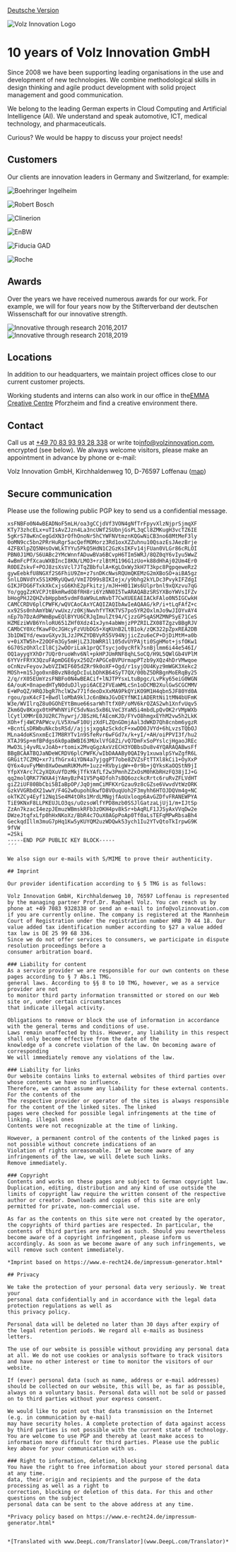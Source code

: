 [Deutsche Version](.)

![Volz Innovation Logo](volz_logo.jpg)

# 10 years of Volz Innovation GmbH
Since 2008 we have been supporting leading organisations in the use and development of new technologies. We combine methodological skills in design thinking and agile product development with solid project management and good communication. 

We belong to the leading German experts in Cloud Computing and Artificial Intelligence (AI). We understand and speak automotive, ICT, medical technology, and pharmaceuticals. 

Curious? We would be happy to discuss your project needs! 

## Customers

Our clients are innovation leaders in Germany and Switzerland, for example:

![Boehringer Ingelheim](boehringer_ingelheim.png)

![Robert Bosch](bosch.png)

![Clinerion](clinerion.jpg)

![EnBW](enbw.png)

![Fiducia GAD](fiducia_gad.png)

![Roche](roche.png)

## Awards

Over the years we have received numerous awards for our work. For example, we will
for four years now by the Stifterverband der deutschen Wissenschaft for our innovative strength.

![Innovative through research 2016,2017](FuE16.png)
![Innovative through research 2018,2019](FuE18.png)

## Locations

In addition to our headquarters, we maintain project offices close to our current customer projects. 

Working students and interns can also work in our office in the[EMMA Creative Centre](http://www.emma-pf.de/) Pforzheim and find a creative environment there.

## Contact

Call us at [+49 70 83 93 93 28 338](tel:+4970839328338) or write to[info@volzinnovation.com](mailto:info@volzinnovation.com), encrypted (see below). We always welcome visitors, please make an appointment in advance by phone or e-mail:

Volz Innovation GmbH, Kirchhaldenweg 10, D-76597 Loffenau ([map](https://www.openstreetmap.org/way/220058489))

## Secure communication
Please use the following public PGP key to send us a confidential message. 
```
xsFNBFo0N4wBEADNoF5mLH/oa3gCCjdVf3VON4gNfTrFpyvXlzNjprSjmqXF
KTy73zhcELx+uTIsAvZJzn4La3ncUWf2SUbnjGsPL3qCl8ZMKugH3vcTZ6IE
5gKrS78wKnCegGdXN3rOfhOnoNr5hCYWFNVtmznKQGwNiCB3no68MtMeF3ly
0oMN9cc5bn2PRrHuRgr5acQefMOMorz3Rd1oxXZZuhnu10QsazEsJAezBrje
4ZFBXlpZQ5NHsOvWLkTYYu5PkQ5HdN1C2GzKsIKFv14jFUan0VLGr86cRLOI
PBN0J1MO/S6UABc2YMcWnnfADuwBVa6BCvpH6TIm5WRJ/8QZ0qY6vIyu5WwZ
4wBmFcPfXcauWXBIncI8KN/LMO3+rzlBtM1196G1zUo+k88dHhAj02Um4Er0
R0DEZskvF+POJ8zsXsVcl7JTqZBbfulA+KgLOxWy3kH7T3kpc8PgpqeweRz2
gywEebkfU8NGXf2S6FhiU9Zm+z7snDKcNwsRQUmQKEMzG2mXBoSO+aiBA5gz
5nlLDNVdYx5S1KMRyUQwd/VmI7D99sBIKIejx/y9bhg2kYLDc3PvykIFZdgI
GIKJFDG6FTxkXkCxjsG6KhE2pFkitzj/mJH+H011Ws6Ulprbnl9xQXzvu7qG
Yo/gggZzKVCPJtBkmRwdO8fRH8ri6YzNN0I5TwARAQABzSRSYXBoYWVsIFZv
bHogPHJ2QHZvbHppbm5vdmF0aW9uLmNvbT7CwXUEEAEIACkFAlo0N5IGCwkH
CAMCCRDV6plCPWFK/wQVCAoCAxYCAQIZAQIbAwIeAQAAG/kP/i+tLqFAfZ+c
xx92Ss0nhAmYbW/vwUxz/z0KjNwvhfYTKKTVS7po5YR2OxlmJo9wJIOYvAY4
nEp7b7DzAdPWmBpwEQlBYYU6CRJqImulZt94/CjzzGPSqASMZMNPSyE71CeS
HZMEziWVB6YnloRU651ZHf0Xdz41xJyn4abWmjzPPZRILZX08TZgzvBBgRJV
CAMbCY0XcfKawFOcJGHcyFzVUbDG5+XqKUnB2LtB1ok/zQK322pZpxREA2DB
3b1DWIYd/ewavGXyv3LJzJPKZYDBVyR55V94NjjicZzu6eCP+DjDiMtM+a0b
v+0iXTW5h+Z2OOFm3Gy5mHjLZ3JbWRR1l105dvUYPAjti0SgHMot+jsfOKw1
6G70SzOhXlcIl8Cj2wOOriLak1prQCTsycjo0ycRfk7snBjlmm6i44e546I/
OQ1ayygYXhDr7UQr0ruoWhv6Nl+pkHPJUmRNF8qhLSoCQ/H9L5QWlGb4VPlM
6YYVrFRYX3QzuFApmDGE6yx25OZrAPGCeBVPUrmapPTzb9yXQz4hDrVMwqoe
oCnNzvFeyovJwbVZIWIF605dZRr9k0oXF+Ogd/r1syjOU4Kyz9mWGK3Xekc2
MOSh+m15Jgo0xnBBvzN8dgDcIuLbDhKB64SyT7QX/00bZ5DRBgnMoERqBy25
2/q/rX05EUmYzsFNBFo0N4wBEACif+lNJTPYsxLtuBpgc/LvPky65eiG0WGN
6A/ouK+8napedHTyN0duDJlypi6ACE2FVEaWMLcSn1oDCMB2XulGwSCGCMMV
E+WPoQZ/HRQJbgR7hclW2w771fdeoDxXxMA9PkQYiKO9M1H4qbn5JF80Yd0A
rgou/pxK4cFI+BwdlloMbA9klJc6nBWaJGvDEYfNKIiADERtNi1tMN4bUFmK
W3e/WVIlrqZ8u0GOhEYtBmue66sarWhTtfX0P/oMV6krOZAS2wh1XnfvUqv5
Zkm6Qv8Kxgx0tHPWhNYiFC5dvNas5xB6LVeC3YaN5i4mbdLpQvOK2rVMpWXb
lCytlXMMrE0JU2RC7hywrj/JBSzHLfAEcmKJD/FYvO8hmgxEYhM2vw5h2LkK
XOh+fj4WCPAPWcv/LV5XnwF10UjzXdFLZQnGDmjAal3dWKD7Qh8cnbm6ygzR
+BcntLsDRWbuNkcbsRSd//ajjsjxgqAzSckdcF+xwDD0JVYd+6hLvzsTQbOJ
MLna4doKSnxmEcI7M8RYTv1n9SfeRvr6wFGd7x/k+yI/+AH/oiPPVI3f/hu2
XTAJ9Sp+mfBPdgs6k0paBWBI63MUxlVfG8Zi/vQ7DmFxSoPYslcjHgaoJREc
MwO3Lj4yvRLvJoAb+rtomix2MvqGgzAxVzECH3YOBbsDu8v4YQARAQABwsFf
BBgBCAATBQJaNDeWCRDV6plCPWFK/wIbDAAABy0QAI9y1xuwalpSYwZgfR6L
GRGit7CZMQ+xr7ifhGrx4iYDN4a7yjggPT7obe8ZVZsFtTTXl8kCi1+OyXxP
QY6x4uvFyMWn0XwOewmRUKMvM+1uzz+RVbyigW++0r9b+jQYksKaOQStN9jI
YfpXYArc7C2yXQXuVfDzMkjTfkYAfLf2w3PmnhZZxOsM0hKbRHzFQ38jIJ+G
qq2molQRK77WXA4jYAmyBzP41V5Pq4Dfoh7sBQ6ozckcRrtc6ruRvZFLVdHT
giZ2iUF80BbCbi5BIaBpOP/JqOjmmCiMFKXrGzau9z8cGZse6VwvdVtWzORK
GzkVVGRbdX21wwY/F4G2wOupohUkwfD8VOuqUoh2F3myhh6HTOJDQVm4g+NC
okTKZCy4Eyf12Nq1Se4M4tORs1MrdLMNgjfAoUxloqp6AvGZDfvFRANEWPYA
TiE9KNxF8LLPKEUJLO3qs/uOzsoWlfYPD8mzb0SSJlGatzaLjUj1/m+IJtSp
ZzAn7kzacI4ezpJEmuzWBmskRFb3zOKH4pv8kSr+bAqRLF1JJSyAxVVqDw2e
DWzeJtqfxLfp0hHxNKoXz/BbR4c7OuX0AGpPoAp0Tf0aLsTEFqMPwRbsaBh4
GeckqdIllm3muG7pHq1Kw5yKUYQM2uzWDQwk53ych1Iu2YTvQtoTkIrpwG9K
9fVW
=2Ski
-----END PGP PUBLIC KEY BLOCK-----
´´´

We also sign our e-mails with S/MIME to prove their authenticity.

## Imprint

Our provider identification according to § 5 TMG is as follows:

Volz Innovation GmbH, Kirchhaldenweg 10, 76597 Loffenau is represented by the managing partner Prof.Dr. Raphael Volz. You can reach us by phone at +49 7083 9328338 or send an e-mail to info@volzinnovation.com if you are currently online. The company is registered at the Mannheim Court of Registration under the registration number HRB 70 44 18. Our value added tax identification number according to §27 a value added tax law is DE 25 99 68 336.
Since we do not offer services to consumers, we participate in dispute resolution proceedings before a
consumer arbitration board.

### Liability for content
As a service provider we are responsible for our own contents on these pages according to § 7 Abs.1 TMG.
general laws. According to §§ 8 to 10 TMG, however, we as a service provider are not
to monitor third party information transmitted or stored on our Web site or, under certain circumstances
that indicate illegal activity.

Obligations to remove or block the use of information in accordance with the general terms and conditions of use.
Laws remain unaffected by this. However, any liability in this respect shall only become effective from the date of the
knowledge of a concrete violation of the law. On becoming aware of corresponding
We will immediately remove any violations of the law.

### Liability for links
Our website contains links to external websites of third parties over whose contents we have no influence.
Therefore, we cannot assume any liability for these external contents. For the contents of the
The respective provider or operator of the sites is always responsible for the content of the linked sites. The linked
pages were checked for possible legal infringements at the time of linking. illegal ones
Contents were not recognizable at the time of linking.

However, a permanent control of the contents of the linked pages is not possible without concrete indications of an
Violation of rights unreasonable. If we become aware of any infringements of the law, we will delete such links.
Remove immediately.

### Copyright
Contents and works on these pages are subject to German copyright law. Duplication, editing, distribution and any kind of use outside the limits of copyright law require the written consent of the respective author or creator. Downloads and copies of this site are only permitted for private, non-commercial use.

As far as the contents on this site were not created by the operator, the copyrights of third parties are respected. In particular, the contents of third parties are marked as such. Should you nevertheless become aware of a copyright infringement, please inform us accordingly. As soon as we become aware of any such infringements, we will remove such content immediately.

*Imprint based on https://www.e-recht24.de/impressum-generator.html*

## Privacy

We take the protection of your personal data very seriously. We treat your
personal data confidentially and in accordance with the legal data protection regulations as well as
this privacy policy.

Personal data will be deleted no later than 30 days after expiry of the legal retention periods. We regard all e-mails as business letters.

The use of our website is possible without providing any personal data at all. We do not use cookies or analysis software to track visitors and have no other interest or time to monitor the visitors of our website.

If (ever) personal data (such as name, address or e-mail addresses) should be collected on our website, this will be, as far as possible, always on a voluntary basis. Personal data will not be sold or passed on to third parties without your express consent.

We would like to point out that data transmission on the Internet (e.g. in communication by e-mail)
may have security holes. A complete protection of data against access by third parties is not possible with the current state of technology. You are welcome to use PGP and thereby at least make access to information more difficult for third parties. Please use the public key above for your communication with us.

### Right to information, deletion, blocking
You have the right to free information about your stored personal data at any time.
data, their origin and recipients and the purpose of the data processing as well as a right to
correction, blocking or deletion of this data. For this and other questions on the subject
personal data can be sent to the above address at any time.

*Privacy policy based on https://www.e-recht24.de/impressum-generator.html*


*[Translated with www.DeepL.com/Translator](www.DeepL.com/Translator)*
